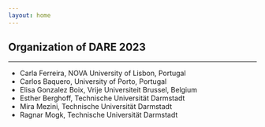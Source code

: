 ```yaml
---
layout: home
---
```


## Organization of DARE 2023

<hr>

- Carla Ferreira, NOVA University of Lisbon, Portugal
- Carlos Baquero, University of Porto, Portugal
- Elisa Gonzalez Boix, Vrije Universiteit Brussel, Belgium
- Esther Berghoff, Technische Universität Darmstadt
- Mira Mezini, Technische Universität Darmstadt
- Ragnar Mogk, Technische Universität Darmstadt
<!-- - Annette Bieniusa, Technical University of Kaiserslautern, Germany  -->
<!-- - Martin Kleppmann, Technical University of Munich, Germany   -->
